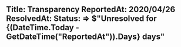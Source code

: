 Title: Transparency
ReportedAt: 2020/04/26
ResolvedAt: 
Status: => $"Unresolved for {(DateTime.Today - GetDateTime("ReportedAt")).Days} days"
---

<?# Twitter 1258745850647293953 /?>
<?# Twitter 1259076147276443649 /?>

<?# Raw ?>
<?# Include "https://github.com/foo/bar/me.md" >
<?#/ Raw ?>  
